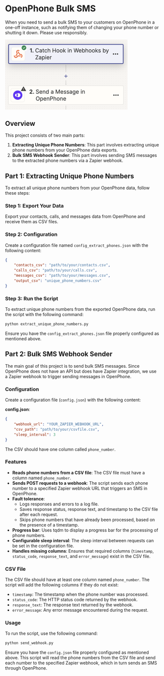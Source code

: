 # OpenPhone Bulk SMS

When you need to send a bulk SMS to your customers on OpenPhone in a one-off instance, such as notifying them of changing your phone number or shutting it down. Please use responsibly. 

<img src="zapier.png" alt="Zapier" width="400">

## Overview

This project consists of two main parts:

1. **Extracting Unique Phone Numbers**: This part involves extracting unique phone numbers from your OpenPhone data exports.
2. **Bulk SMS Webhook Sender**: This part involves sending SMS messages to the extracted phone numbers via a Zapier webhook.

## Part 1: Extracting Unique Phone Numbers

To extract all unique phone numbers from your OpenPhone data, follow these steps:

### Step 1: Export Your Data

Export your contacts, calls, and messages data from OpenPhone and receive them as CSV files.

### Step 2: Configuration

Create a configuration file named `config_extract_phones.json` with the following content:
```json
{
    "contacts_csv": "path/to/your/contacts.csv",
    "calls_csv": "path/to/your/calls.csv",
    "messages_csv": "path/to/your/messages.csv",
    "output_csv": "unique_phone_numbers.csv"
}
```

### Step 3: Run the Script

To extract unique phone numbers from the exported OpenPhone data, run the script with the following command:

```bash
python extract_unique_phone_numbers.py
```

Ensure you have the `config_extract_phones.json` file properly configured as mentioned above.

## Part 2: Bulk SMS Webhook Sender

The main goal of this project is to send bulk SMS messages. Since OpenPhone does not have an API but does have Zapier integration, we use a Zapier webhook to trigger sending messages in OpenPhone.

### Configuration

Create a configuration file (`config.json`) with the following content:

**config.json**:
```json
{
    "webhook_url": "YOUR_ZAPIER_WEBHOOK_URL",
    "csv_path": "path/to/your/csvfile.csv",
    "sleep_interval": 3
}
```

The CSV should have one column called `phone_number`.

### Features

- **Reads phone numbers from a CSV file**: The CSV file must have a column named `phone_number`.
- **Sends POST requests to a webhook**: The script sends each phone number to a specified Zapier webhook URL that triggers an SMS in OpenPhone.
- **Fault tolerance**:
  - Logs responses and errors to a log file.
  - Saves response status, response text, and timestamp to the CSV file after each request.
  - Skips phone numbers that have already been processed, based on the presence of a timestamp.
- **Progress bar**: Uses tqdm to display a progress bar for the processing of phone numbers.
- **Configurable sleep interval**: The sleep interval between requests can be set in the configuration file.
- **Handles missing columns**: Ensures that required columns (`timestamp`, `status_code`, `response_text`, and `error_message`) exist in the CSV file.

### CSV File

The CSV file should have at least one column named `phone_number`. The script will add the following columns if they do not exist:

- `timestamp`: The timestamp when the phone number was processed.
- `status_code`: The HTTP status code returned by the webhook.
- `response_text`: The response text returned by the webhook.
- `error_message`: Any error message encountered during the request.

### Usage

To run the script, use the following command:

```bash
python send_webhook.py
```

Ensure you have the `config.json` file properly configured as mentioned above. This script will read the phone numbers from the CSV file and send each number to the specified Zapier webhook, which in turn sends an SMS through OpenPhone.